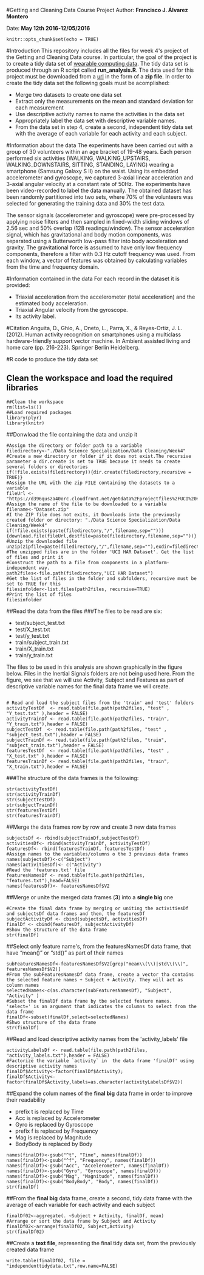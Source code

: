 #Getting and Cleaning Data Course Project
Author: **Francisco J. Álvarez Montero**

Date: **May 12th 2016-12/05/2016**

```{r setup, include=FALSE}
knitr::opts_chunk$set(echo = TRUE)
```

#Introduction
This repository includes all the files for week 4's project of the Getting and Cleaning Data course. In particular, the goal of the project is to create a tidy data set of [wearable computing data](http://archive.ics.uci.edu/ml/datasets/Human+Activity+Recognition+Using+Smartphones). The tidy data set is produced through an R script called **run_analysis.R**. The data used for this project must be downloaded from a [url](https://d396qusza40orc.cloudfront.net/getdata%2Fprojectfiles%2FUCI%20HAR%20Dataset.zip) in the form of a **zip file**.  In order to create the tidy data set the following goals must be acomplished:

- Merge two datasets to create one data set
- Extract only the measurements on the mean and standard deviation for each measurement
- Use descriptive activity names to name the activities in the data set
- Appropriately label the data set with descriptive variable names.
- From the data set in step 4, create a second, independent tidy data set with the average of each variable for each activity and each subject.

#Information about the data 
The experiments have been carried out with a group of 30 volunteers within an age bracket of 19-48 years. Each person performed six activities (WALKING, WALKING_UPSTAIRS, WALKING_DOWNSTAIRS, SITTING, STANDING, LAYING) wearing a smartphone (Samsung Galaxy S II) on the waist. Using its embedded accelerometer and gyroscope, we captured 3-axial linear acceleration and 3-axial angular velocity at a constant rate of 50Hz. The experiments have been video-recorded to label the data manually. The obtained dataset has been randomly partitioned into two sets, where 70% of the volunteers was selected for generating the training data and 30% the test data.

The sensor signals (accelerometer and gyroscope) were pre-processed by applying noise filters and then sampled in fixed-width sliding windows of 2.56 sec and 50% overlap (128 readings/window). The sensor acceleration signal, which has gravitational and body motion components, was separated using a Butterworth low-pass filter into body acceleration and gravity. The gravitational force is assumed to have only low frequency components, therefore a filter with 0.3 Hz cutoff frequency was used. From each window, a vector of features was obtained by calculating variables from the time and frequency domain. 

#Information contained in the data
For each record in the dataset it is provided:

- Triaxial acceleration from the accelerometer (total acceleration) and the estimated body acceleration.
- Triaxial Angular velocity from the gyroscope.
- Its activity label.

#Citation 
Anguita, D., Ghio, A., Oneto, L., Parra, X., & Reyes-Ortiz, J. L. (2012). Human activity recognition on smartphones using a multiclass hardware-friendly support vector machine. In Ambient assisted living and home care (pp. 216-223). Springer Berlin Heidelberg.


#R code to produce the tidy data set
## Clean the workspace and load the required libraries
```{r cleanload}
##Clean the workspace
rm(list=ls())
##Load required packages
library(plyr)
library(knitr)
```

##Donwload the file containing the data and unzip it
```{r download results:hide}
#Assign the directory or folder path to a variable
filedirectory<-"./Data Science Specialization/Data Cleaning/Week4"
#Create a new directory or folder if it does not exist.The recursive parameter o dir.create is set to TRUE because it needs to create several folders or directories
if(!file.exists(filedirectory)){dir.create(filedirectory,recursive = TRUE)}
#Assign the URL with the zip FILE containing the datasets to a variable
fileUrl <- "https://d396qusza40orc.cloudfront.net/getdata%2Fprojectfiles%2FUCI%20HAR%20Dataset.zip"
#Assign the name of the file to be downloaded to a variable
filename<-"Dataset.zip"
#I the ZIP file does not exits, it Downloads into the previously created folder or directory: "./Data Science Specialization/Data Cleaning/Week4"
if(!file.exists(paste(filedirectory,"/",filename,sep=""))){download.file(fileUrl,destfile=paste(filedirectory,filename,sep=""))}
#Unzip the downloaded file
unzip(zipfile=paste(filedirectory,"/",filename,sep=""),exdir=filedirectory)
#The unzipped files are in the folder 'UCI HAR Dataset'. Get the list of files and print it
#Construct the path to a file from components in a platform-independent way. 
path2files<-file.path(filedirectory,"UCI HAR Dataset")
#Get the list of files in the folder and subfolders, recursive must be set to TRUE for this
filesinfolder<-list.files(path2files, recursive=TRUE)
#Print the list of files
filesinfolder
```

##Read the data from the files
###The files to be read are six:
- test/subject_test.txt
- test/X_test.txt
- test/y_test.txt
- train/subject_train.txt
- train/X_train.txt
- train/y_train.txt

The files to be used in this analysis are shown graphically in the figure below. Files in the Inertial Signals folders are not being used here. From the figure, we see that we will use Activity, Subject and Features as part of descriptive variable names for the final data frame we will create.

<div id="bg">
  <img src="re_tidy.png" alt="">
</div> 

```{r readfiles results:hide}
# Read and load the subject files from the 'train' and 'test' folders
activityTestDf  <- read.table(file.path(path2files, "test" , "Y_test.txt" ),header = FALSE)
activityTrainDf <- read.table(file.path(path2files, "train", "Y_train.txt"),header = FALSE)
subjectTestDf  <- read.table(file.path(path2files, "test" , "subject_test.txt"),header = FALSE)
subjectTrainDf <- read.table(file.path(path2files, "train", "subject_train.txt"),header = FALSE)
featuresTestDf  <- read.table(file.path(path2files, "test" , "X_test.txt" ),header = FALSE)
featuresTrainDf <- read.table(file.path(path2files, "train", "X_train.txt"),header = FALSE)
```

###The structure of the data frames is the following:
```{r readfiles}
str(activityTestDf)
str(activityTrainDf)
str(subjectTestDf)
str(subjectTrainDf)
str(featuresTestDf)
str(featuresTrainDf)
```

##Merge the data frames row by row and create 3 new data frames
```{r mergedataframes}
subjectsDf <- rbind(subjectTrainDf,subjectTestDf)
activitiesDf<- rbind(activityTrainDf, activityTestDf)
featuresDf<- rbind(featuresTrainDf, featuresTestDf)
#Assign names to the variables/columns o the 3 previous data frames
names(subjectsDf)<-c("Subject")
names(activitiesDf)<- c("Activity")
#Read the 'features.txt' file
featuresNamesDf <- read.table(file.path(path2files, "features.txt"),head=FALSE)
names(featuresDf)<- featuresNamesDf$V2
```

##Merge or unite the merged data frames (**3**) into a **single big** one
```{r createonebigdf }
#Create the final data frame by merging or uniting the activitiesDf and subjectsDf data frames and then, the featuresDf
subjectActivityDf <- cbind(subjectsDf, activitiesDf)
finalDf <- cbind(featuresDf, subjectActivityDf)
#Show the structure of the data frame
str(finalDf) 
```

##Select only feature name's, from the featuresNamesDf data frame, that have “mean()” or “std()” as part of their names
```{r readfeatures}
subFeaturesNamesDf<-featuresNamesDf$V2[grep("mean\\(\\)|std\\(\\)", featuresNamesDf$V2)]
#From the subFeaturesNamesDf data frame, create a vector tha contains the selected feature names + Subject + Activity. They will act as column names
selectedNames<-c(as.character(subFeaturesNamesDf), "Subject", "Activity" )
#Subset the finalDf data frame by tbe selected feature names. 'select=' is an argument that indicates the columns to select from the data frame
finalDf<-subset(finalDf,select=selectedNames)
#Shwo structure of the data frame
str(finalDf)
```

##Read and load descriptive activity names from the 'activity_labels' file
```{r readactivitynames}
activityLabelsDf <- read.table(file.path(path2files, "activity_labels.txt"),header = FALSE)
#Factorize the variable `activity` in  the data frame 'finalDf' using  descriptive activity names 
finalDf$Activity<-factor(finalDf$Activity);
finalDf$Activity<- factor(finalDf$Activity,labels=as.character(activityLabelsDf$V2))
```

##Expand the colum names of the **final big** data frame in order to improve their readability
- prefix t  is replaced by  Time
- Acc is replaced by Accelerometer
- Gyro is replaced by Gyroscope
- prefix f is replaced by Frequency
- Mag is replaced by Magnitude
- BodyBody is replaced by Body

```{r expandcolumnnames}
names(finalDf)<-gsub("^t", "Time", names(finalDf))
names(finalDf)<-gsub("^f", "Frequency", names(finalDf))
names(finalDf)<-gsub("Acc", "Accelerometer", names(finalDf))
names(finalDf)<-gsub("Gyro", "Gyroscope", names(finalDf))
names(finalDf)<-gsub("Mag", "Magnitude", names(finalDf))
names(finalDf)<-gsub("BodyBody", "Body", names(finalDf))
str(finalDf)
```

##From the **final big** data frame, create a second, tidy data frame with the average of each variable for each activity and each subject
```{r createsecondbigdf}
finalDf02<-aggregate(. ~Subject + Activity, finalDf, mean)
#Arrange or sort the data frame by Subject and Activity
finalDf02<-arrange(finalDf02, Subject,Activity)
str(finalDf02)
```

##Create a **text file**, representing the final tidy data set, from the previously created data frame
```{r createtextfile}
write.table(finalDf02, file = "independenttidydata.txt",row.name=FALSE)
```
